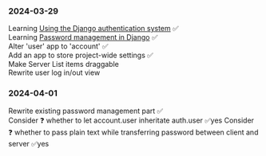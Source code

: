 ### 2024-03-29
Learning <a href='https://docs.djangoproject.com/en/5.0/topics/auth/default/'>Using the Django authentication system</a> ✅  
Learning <a href='https://docs.djangoproject.com/en/5.0/topics/auth/passwords/'>Password management in Django</a> ✅  
Alter 'user' app to 'account' ✅  
Add an app to store project-wide settings  ✅  
Make Server List items draggable  
Rewrite user log in/out view  


### 2024-04-01
Rewrite existing password management part ✅  
Consider ❓ whether to let account.user inheritate auth.user  ✅yes
Consider ❓ whether to pass plain text while transferring password between client and server  ✅yes

